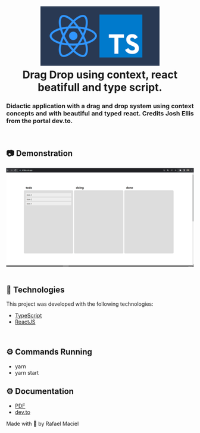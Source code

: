 <h1 align="center">
  <img alt="" title="typescript fundamentals" src=".github/demostration_aplication.png" width="320px" />
  <br>
  Drag Drop using context, react beatifull and type script. 
</h1>


<h3 align="justify">
Didactic application with a drag and drop system using context concepts and with beautiful and typed react. Credits Josh Ellis from the portal dev.to.
</h3>
<br>

## 📷 Demonstration

<div align="center" >
<h4 align="left"></h4>
  <img src=".github/demostration_aplication_2.gif">
</div>
<br>

## 🚀 Technologies

This project was developed with the following technologies:

- [TypeScript](https://www.typescriptlang.org/docs/)
- [ReactJS](https://reactjs.org/)

<br>

## ⚙ Commands Running
- yarn
- yarn start

## ⚙ Documentation
- <a href=".github/documentation.pdf">PDF</a>
- [dev.to](https://dev.to/imjoshellis/codealong-multi-column-drag-and-drop-in-react-3781)

Made with 💜 by Rafael Maciel
